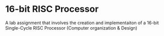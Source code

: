 # 16-bit RISC Processor 
 A lab assignment that involves the creation and implementaiton of a 16-bit Single-Cycle RISC Processor (Computer organization & Design)
